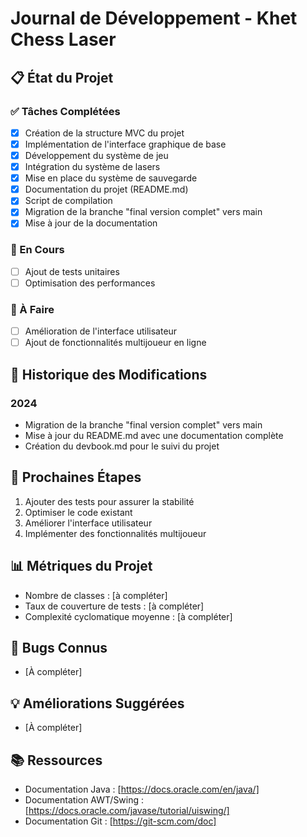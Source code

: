 # Journal de Développement - Khet Chess Laser

## 📋 État du Projet

### ✅ Tâches Complétées
- [x] Création de la structure MVC du projet
- [x] Implémentation de l'interface graphique de base
- [x] Développement du système de jeu
- [x] Intégration du système de lasers
- [x] Mise en place du système de sauvegarde
- [x] Documentation du projet (README.md)
- [x] Script de compilation
- [x] Migration de la branche "final version complet" vers main
- [x] Mise à jour de la documentation

### 🚧 En Cours
- [ ] Ajout de tests unitaires
- [ ] Optimisation des performances

### 📝 À Faire
- [ ] Amélioration de l'interface utilisateur
- [ ] Ajout de fonctionnalités multijoueur en ligne

## 📅 Historique des Modifications

### 2024
- Migration de la branche "final version complet" vers main
- Mise à jour du README.md avec une documentation complète
- Création du devbook.md pour le suivi du projet

## 🔄 Prochaines Étapes
1. Ajouter des tests pour assurer la stabilité
2. Optimiser le code existant
3. Améliorer l'interface utilisateur
4. Implémenter des fonctionnalités multijoueur

## 📊 Métriques du Projet
- Nombre de classes : [à compléter]
- Taux de couverture de tests : [à compléter]
- Complexité cyclomatique moyenne : [à compléter]

## 🐛 Bugs Connus
- [À compléter]

## 💡 Améliorations Suggérées
- [À compléter]

## 📚 Ressources
- Documentation Java : [https://docs.oracle.com/en/java/]
- Documentation AWT/Swing : [https://docs.oracle.com/javase/tutorial/uiswing/]
- Documentation Git : [https://git-scm.com/doc] 
